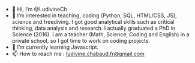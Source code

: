 - 👋 Hi, I’m @LudivineCh
- 👀 I’m interested in teaching, coding (Python, SQL, HTML/CSS, JS), science and freediving.
     I got good analytical skills such as critical thinking, data analysis and research.
     I actually graduated a PhD in Science (2016).
     I am a teacher (Math, Science, Coding and English) in a private school,
     so I got time to work on coding projects.
- 🌱 I’m currently learning Javascript.
- 📫 How to reach me : ludivine.chabaud.fr@gmail.com
<!---
LudivineCh/LudivineCh is a ✨ special ✨ repository because its `README.md` (this file) appears on your GitHub profile.
You can click the Preview link to take a look at your changes.
--->
